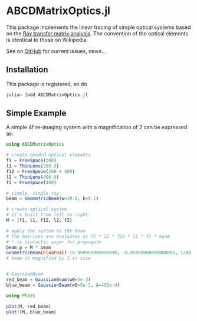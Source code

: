 # ABCDMatrixOptics.jl

This package implements the linear tracing of simple optical systems based on the [Ray transfer matrix analysis](https://en.wikipedia.org/wiki/Ray_transfer_matrix_analysis).
The convention of the optical elements is identical to those on Wikipedia.

See on [GitHub](https://github.com/JuliaPhysics/ABCDMatrixOptics.jl) for current issues, news...

## Installation
This package is registered, so do
```julia
julia> ]add ABCDMatrixOptics.jl
```

## Simple Example

A simple 4f re-imaging system with a magnification of 2 can be expressed as:
```julia
using ABCDMatrixOptics

# create needed optical elements
f1 = FreeSpace(200)
l1 = ThinLens(200.0)
f12 = FreeSpace(200 + 400)
l2 = ThinLens(400.0)
f2 = FreeSpace(400)

# simple, single ray
beam = GeometricBeam(w=10.0, k=0.1)

# create optical system
# it's built from left to right.
M = [f1, l1, f12, l2, f2]

# apply the system to the beam
# The matrices are evaluates as f2 * l2 * f12 * l1 * f1 * beam
# * is syntactic sugar for propagate
beam_p = M * beam
GeometricBeam{Float64}(-19.999999999999996, -0.05000000000000001, 1200.0)
# beam is magnified by 2 in size


# GaussianBeam
red_beam = GaussianBeam(w0=5e-3)
blue_beam = GaussianBeam(w0=5e-3, λ=405e-9)

using Plots

plot(M, red_beam)
plot!(M, blue_beam)
```


